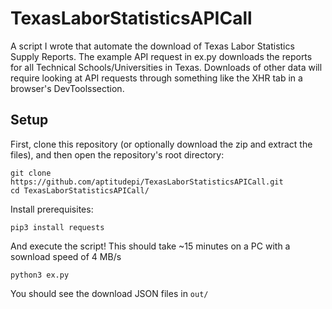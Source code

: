 # TexasLaborStatisticsAPICall
A script I wrote that automate the download of Texas Labor Statistics Supply Reports. 
The example API request in ex.py downloads the reports for all Technical Schools/Universities in Texas. 
Downloads of other data will require looking at API requests through something like the XHR tab in a browser's DevToolssection.

## Setup
First, clone this repository (or optionally download the zip and extract the files), and then open the repository's root directory:
```shell
git clone https://github.com/aptitudepi/TexasLaborStatisticsAPICall.git
cd TexasLaborStatisticsAPICall/
```
Install prerequisites:
```shell
pip3 install requests
```
And execute the script! This should take ~15 minutes on a PC with a sownload speed of 4 MB/s
```shell
python3 ex.py
```
You should see the download JSON files in ```out/```
